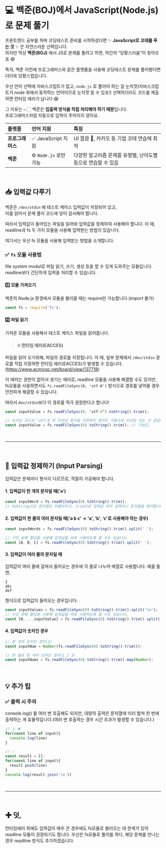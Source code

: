 # 💻 백준(BOJ)에서 JavaScript(Node.js)로 문제 풀기

프론트엔드 공부를 하며 코딩테스트 준비를 시작하셨다면 ✨ **JavaScript로 코테를 푸는 것** ✨ 은 자연스러운 선택입니다.  
하지만 막상 **백준(BOJ)** 에서 JS로 문제를 풀려고 하면, 약간의 “당황스러움”이 찾아오죠 😅

특히, 백준 이전에 프로그래머스와 같은 플랫폼을 사용해 코딩테스트 문제를 풀어봤다면 더더욱 당황스럽습니다.

우선 언어 선택에 자바스크립트가 없고, `node.js` 로 풀어야 하는 걸 눈치껏(자바스크립트가 node 위에서 동작하는 언어이므로 눈치껏 알 수 있죠!) 선택하더라도 코드를 제출하면 런타임 에러가 납니다 😱

그 이유는 👉🏻 백준은 **입출력 방식을 직접 처리해야 하기 때문**입니다.  
프로그래머스처럼 자동으로 입력이 주어지지 않아요.

| 플랫폼 | 언어 지원 | 특징 |
|:--|:--|:--|
| **프로그래머스** | ✅ JavaScript 지원 | UI 깔끔 💅, 카카오 등 기업 코테 연습에 최적 |
| **백준** | ⚙️ `Node.js` 로만 가능 | 다양한 알고리즘 문제를 유형벌, 난이도별 등으로 연습할 수 있음 |

<br>

## 📥 입력값 다루기

백준은 `/dev/stdin` 에 테스트 케이스 입력값이 저장되어 있고,  
이를 읽어서 문제 풀이 코드에 넣어 검사해야 합니다.

따라서 입력값이 들어있는 파일을 읽어와 입력값을 정제하여 사용해야 합니다.
이 때, readline과 fs 두 가지 모듈을 사용해 입력받는 방법이 있습니다. 

여기서는 우선 fs 모듈을 사용해 입력받는 방법을 소개합니다.

### ✅ `fs` 모듈 사용법
file system modul로 파일 읽기, 쓰기, 생성 등을 할 수 있게 도와주는 모듈입니다. readline보다 간단하게 입력을 처리할 수 있습니다.

#### 1️⃣ 모듈 가져오기
백준의 Node.js 환경에서 모듈을 불러올 때는 require만 가능합니다.(import 불가)
```jsx
const fs = require('fs');
```

#### 2️⃣ 파일 읽기
가져온 모듈을 사용해서 테스트 케이스 파일을 읽어줍니다.

> #### 💡 런타임 에러(EACCES)
파일을 읽어 오기위해, 파일의 경로를 지정힙니다.
이 때, 일부 문제에서 `/dev/stdin` 경로를 직접 지정하면 런타임 에러(EACCES)가 발생할 수 있습니다.
(https://www.acmicpc.net/board/view/137718)

이 에러는 권한이 없어서 생기는 에러로, readline 모듈을 사용해 해결할 수도 있지만, 
fs모듈을 사용하면서도 `fs.readFileSync(0, 'utf-8')` 방식으로 경로를 넣어줄 경우 안전하게 해결할 수 있습니다.

따라서 `dev/stdin`보다 이 경로를 적극 권장한다고 합니다!

```jsx
const inputValue = fs.readFileSync(0, ‘utf-8’).toString().trim();

// 숏코딩 코드상 'utf-8'로 인코딩 형식을 지정하지 않아도 자동으로 인코딩 되는 것 같습니다.
const inputValue = fs.readFileSync(0).toString().trim(); // 가능👍🏻
```

<br>

---

<br>

## 🔧 입력값 정제하기 (Input Parsing)
입력값은 문제마다 형식이 다르므로, 적절히 가공해야 합니다.

#### 1. 입력값이 한 개의 문자일 때('a')
```jsx
const inputWord = fs.readFileSync(0).toString().trim();
// toString으로 문자열로 만들어주고, trim으로 입력값 외의 공백이나 문자열을 제거합니다.
```

#### 2. 입력값이 한 줄의 여러 문자일 때('a b c' -> 'a', 'b', 'c'로 사용해야 하는 경우)
```jsx
const inputWords = fs.readFileSync(0).toString().trim().split(' ');

// 구조 분해 할당을 사용해 입력값을 바로 사용하도록 할 수도 있습니다.
const [A, B, C] = fs.readFileSync(0).toString().trim().split(' ');
```

#### 3. 입력값이 여러 줄의 문자일 때
입력값이 여러 줄에 걸쳐서 들어오는 경우에 각 줄로 나누어 배열로 사용합니다.
예를 들면,
```
2
abc
def
```
형식으로 입력값이 들어오는 경우입니다.

```jsx
const inputValues = fs.readFileSync(0).toString().trim().split('\n');
// 구조 분해 할당을 사용해 입력값을 바로 사용하도록 할 수도 있습니다.
const [N, ...inputValue] = fs.readFileSync(0).toString().trim().split('\n');
```

#### 4. 입력값이 숫자인 경우
```jsx
// 한 개의 숫자인 경우(2)
const inputNum = Number(fs.readFileSync(0).toString().trim());

// 한 줄로 된 여러 숫자인 경우(1 2 3)
const inputNums = fs.readFileSync(0).toString().trim().map(Number);
```

<br>

## 💡 추가 팁
### ✅ 출력 시 주의
console.log() 를 여러 번 호출해도 되지만,
대량의 출력은 문자열에 미리 합쳐 한 번에 출력하는 게 효율적입니다.(여러 번 호출하는 경우 시간 초과가 발생할 수 있습니다.)
```jsx
// ⚠️ ❌
for(const line of input){
  console.log(line)
}

// ✅
const result = [];
for(const line of input){
  result.push(line) 
}
console.log(result.join('\n'))
```

<br>

---

<br>

## ✚ 덧,
런타임에러 외에도 입력값이 매우 큰 경우에도 fs모듈로 불러오는 데 한계가 있어 readline 모듈이 권장되기도 합니다.
우선은 fs모듈로 풀이를 하다, 해당 문제를 만나는 경우 readline 방식도 추가하겠습니다.

<br>
